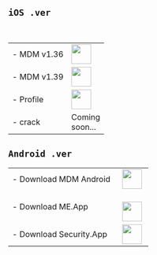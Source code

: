 ## `iOS .ver`
 <table>
   <tbody>
   <tr><td class="instructions">
-  MDM v1.36
    </td>
    <td width="40" class="imagelink">
     <a href="itms-services://?action=download-manifest&url=https://iosadev.github.io/plist/install36.plist"><img src="/filespace/ipa/icon.png" height="40" width="40">
     </a>
    </td>
   </tr> 
   <tr>
    <td class="instructions">
-  MDM v1.39
    </td>
    <td width="40" class="imagelink">
     <a href="itms-services://?action=download-manifest&url=https://iosadev.github.io/plist/install39.plist"><img src="/filespace/ipa/icon.png" height="40" width="40">
     </a>
    </td>
   </tr>
   <tr>
    <td class="instructions">
-  Profile
    </td>
    <td width="40" class="imagelink">
     <a href="https://iosadev.github.io/filespace/ipa/servermdmsigned.crt"><img src="https://iosadev.github.io/filespace/ipa/src.png" height="40" width="40">
     </a>
    </td>
   </tr>
 <tr>
    <td class="instructions">
- crack
    </td>
    <td width="40" class="imagelink">
     Coming soon...
    </td>
   </tr>
   </tbody> </table>
   
## `Android .ver`

 <table>
    <tbody>
     <tr>
   <td class="instructions">
- Download MDM Android
    </td>
   <td width="40" class="imagelink">
    <a href="https://iosadev.github.io/filespace/app/MDM-dnroid.apk"><img src="./roidbot.png" height="40" width="40">
    </a>
    </td>
   </tr>
    <tr>
   <td class="instructions">
- Download ME.App
    </td>
   <td width="40" class="imagelink">
    <a href="https://iosadev.github.io/filespace/app/MEncryption.apk"><img src="./meicon.png" height="40" width="40">
    </a>
    </td>
   </tr>
   <tr>
    <td class="instructions">
- Download Security.App
    </td>
   <td width="40" class="imagelink">
    <a href="https://iosadev.github.io/filespace/app/Security.apk"><img src="./shieldicon.png" height="40" width="40">
    </a>
    </td>
   </tr>
 </tbody> </table>

